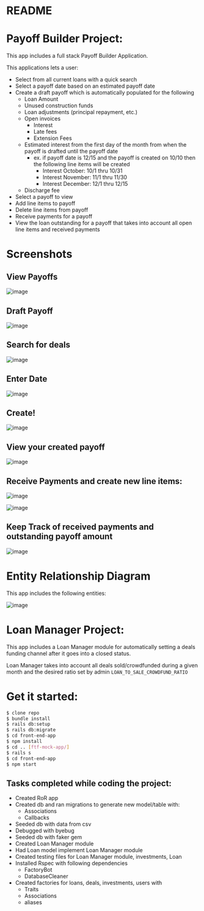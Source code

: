 # README

# Payoff Builder Project:

  This app includes a full stack Payoff Builder Application. 
  
  This applications lets a user: 
  - Select from all current loans with a quick search
  - Select a payoff date based on an estimated payoff date
  - Create a draft payoff which is automatically populated for the following
  	- Loan Amount
	- Unused construction funds
	- Loan adjustments (principal repayment, etc.)
	- Open invoices
		- Interest
		- Late fees
		- Extension Fees
	- Estimated interest from the first day of the month from when the payoff is drafted until the payoff date
		- ex. if payoff date is 12/15 and the payoff is created on 10/10 then the following line items will be created
			- Interest October: 10/1 thru 10/31
			- Interest November: 11/1 thru 11/30
			- Interest December: 12/1 thru 12/15
	- Discharge fee
- Select a payoff to view
- Add line items to payoff
- Delete line items from payoff
- Receive payments for a payoff
- View the loan outstanding for a payoff that takes into account all open line items and received payments
 
 # Screenshots
## View Payoffs
 ![image](https://user-images.githubusercontent.com/20305914/46771721-e4413300-ccc2-11e8-9559-4410b10896b6.png)

## Draft Payoff
![image](https://user-images.githubusercontent.com/20305914/46771742-020e9800-ccc3-11e8-82f1-232bcc76de3e.png)

## Search for deals
![image](https://user-images.githubusercontent.com/20305914/46771771-194d8580-ccc3-11e8-8e10-1f32950a23b5.png)

## Enter Date
![image](https://user-images.githubusercontent.com/20305914/46771780-28ccce80-ccc3-11e8-887a-355de6298086.png)

## Create!
![image](https://user-images.githubusercontent.com/20305914/46771809-3e41f880-ccc3-11e8-86fa-981870fdc0c0.png)

## View your created payoff
![image](https://user-images.githubusercontent.com/20305914/46771861-69c4e300-ccc3-11e8-9f2b-651a8674b1b3.png)

## Receive Payments and create new line items:
![image](https://user-images.githubusercontent.com/20305914/46771889-819c6700-ccc3-11e8-86b0-f62f6d1466a8.png)

![image](https://user-images.githubusercontent.com/20305914/46771929-a7297080-ccc3-11e8-87cb-1bb99bbe0e6f.png)

## Keep Track of received payments and outstanding payoff amount
![image](https://user-images.githubusercontent.com/20305914/46771953-be685e00-ccc3-11e8-865f-6bf28e304488.png)

# Entity Relationship Diagram 

This app includes the following entities:

![image](https://user-images.githubusercontent.com/20305914/46771350-20739400-ccc1-11e8-9fc1-33d821cd407c.png)


  
# Loan Manager Project:

  This app includes a Loan Manager module for automatically setting a deals funding channel after it goes into a closed status.

  Loan Manager takes into account all deals sold/crowdfunded during a given month and the desired ratio set by admin `LOAN_TO_SALE_CROWDFUND_RATIO`




  # Get it started:
  ```sh
 $ clone repo
 $ bundle install
 $ rails db:setup
 $ rails db:migrate
 $ cd front-end-app
 $ npm install
 $ cd .. [ftf-mock-app/]
 $ rails s
 $ cd front-end-app
 $ npm start
 
```

## Tasks completed while coding the project:
- Created RoR app
- Created db and ran migrations to generate new model/table  with:
	- Associations
	- Callbacks
- Seeded db with data from csv
- Debugged with byebug
- Seeded db with faker gem
- Created Loan Manager module
- Had Loan model implement Loan Manager module
- Created testing files for Loan Manager module, investments, Loan
- Installed Rspec with following dependencies
	- FactoryBot
	- DatabaseCleaner
- Created factories for loans, deals, investments, users with
	- Traits
	- Associations
	- aliases
